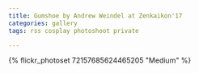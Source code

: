 ```yaml
---
title: Gumshoe by Andrew Weindel at Zenkaikon'17
categories: gallery
tags: rss cosplay photoshoot private

---
```


{% flickr_photoset 72157685624465205 "Medium" %}